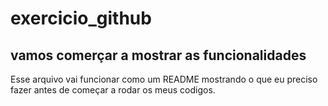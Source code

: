 # exercicio_github

## vamos comerçar a mostrar as funcionalidades

Esse arquivo vai funcionar como um README mostrando o que eu preciso fazer antes de começar a rodar os meus codigos.
